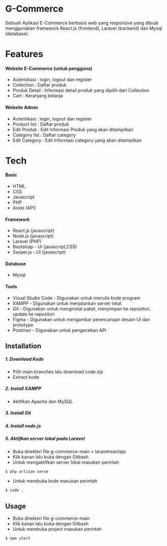 # G-Commerce
Sebuah Aplikasi E-Commerce berbasis web yang responsive yang dibuat menggunakan framework React.js (frontend), Laravel (backend) dan Mysql (database).



# Features

#### Website E-Commerce (untuk pengguna)
- Autentikasi : login, logout dan register
- Collection : Daftar produk
- Produk Detail : Informasi detail produk yang dipilih dari Collection
- Cart : Keranjang belanja

#### Website Admin
- Autentikasi : login, logout dan register
- Product list : Daftar produk
- Edit Produk : Edit Informasi Produk yang akan ditampilkan
- Category list : Daftar category
- Edit Category : Edit Informasi category yang akan ditampilkan



# Tech


#### Basic
- HTML
- CSS
- Javascript
- PHP
- Axios (API)

#### Framework
- React.js (javascript)
- Node.js (javascript)
- Laravel (PHP)
- Bootstrap - UI (javascript,CSS)
- Swiper.js - UI (javascript)

#### Database
- Mysql

#### Tools
- Visual Studio Code - Digunakan untuk menulis kode program
- XAMPP - Digunakan untuk menjalankan server lokal
- Git - Digunakan untuk menginstal paket, menyimpan ke repositori, update ke repositori
- Figma - Digunakan untuk mengambar perencanaan desain UI dan prototype
- Postman - Digunakan untuk pengecekan API



## Installation

##### 1. Download Kode
- Pilih main branches lalu download code zip
- Extract kode



##### 2. Install XAMPP
- Aktifkan Apache dan MySQL


##### 3. Install Git



##### 4. Install node.js



##### 5. Aktifkan server lokal pada Laravel
- Buka direktori file g-commerce-main > laravelreactapi
- Klik kanan lalu buka dengan Gitbash
- Untuk mengaktifkan server lokal masukan perintah
```sh
$ php artisan serve
```
- Untuk membuka kode masukan perintah
```sh
$ code .
```


## Usage

- Buka direktori file g-commerce-main
- Klik kanan lalu buka dengan Gitbash
- Untuk membuka project masukan perintah
```sh
$ npm start
```

